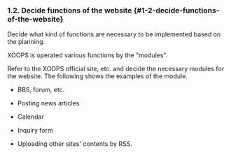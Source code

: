 ### 1.2. Decide functions of the website {#1-2-decide-functions-of-the-website}

Decide what kind of functions are necessary to be implemented based on the planning.

XOOPS is operated various functions by the &quot;modules&quot;.

Refer to the XOOPS official site, etc. and decide the necessary modules for the website. The following shows the examples of the module.

*   BBS, forum, etc.

*   Posting news articles

*   Calendar

*   Inquiry form

*   Uploading other sites&#039; contents by RSS.